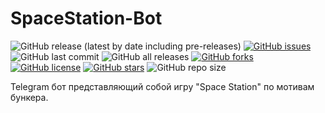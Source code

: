 # SpaceStation-Bot
![GitHub release (latest by date including pre-releases)](https://img.shields.io/github/v/release/kiinse/SpaceStation-Bot?include_prereleases&style=flat-square)
[![GitHub issues](https://img.shields.io/github/issues/kiinse/SpaceStation-Bot?style=flat-square)](https://github.com/kiinse/SpaceStation-Bot/issues)
![GitHub last commit](https://img.shields.io/github/last-commit/kiinse/SpaceStation-Bot?style=flat-square)
![GitHub all releases](https://img.shields.io/github/downloads/kiinse/SpaceStation-Bot/total?style=flat-square)
[![GitHub forks](https://img.shields.io/github/forks/kiinse/SpaceStation-Bot?style=flat-square)](https://github.com/kiinse/SpaceStation-Bot/network)
[![GitHub license](https://img.shields.io/github/license/kiinse/SpaceStation-Bot?style=flat-square)](https://github.com/kiinse/SpaceStation-Bot/blob/Release/LICENSE)
[![GitHub stars](https://img.shields.io/github/stars/kiinse/SpaceStation-Bot?style=flat-square)](https://github.com/kiinse/SpaceStation-Bot/stargazers)
![GitHub repo size](https://img.shields.io/github/repo-size/kiinse/SpaceStation-Bot?style=flat-square)

Telegram бот представляющий собой игру "Space Station" по мотивам бункера.
